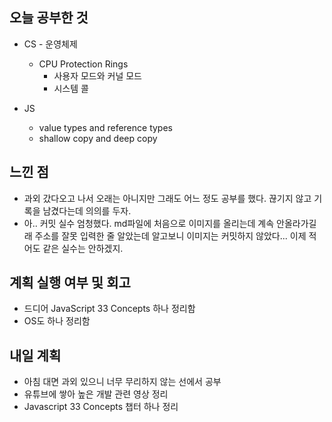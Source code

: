 ## 오늘 공부한 것

- CS - 운영체제

  - CPU Protection Rings
    - 사용자 모드와 커널 모드
    - 시스템 콜

- JS
  - value types and reference types
  - shallow copy and deep copy

## 느낀 점

- 과외 갔다오고 나서 오래는 아니지만 그래도 어느 정도 공부를 했다. 끊기지 않고 기록을 남겼다는데 의의를 두자.
- 아.. 커밋 실수 엄청했다. md파일에 처음으로 이미지를 올리는데 계속 안올라가길래 주소를 잘못 입력한 줄 알았는데 알고보니 이미지는 커밋하지 않았다... 이제 적어도 같은 실수는 안하겠지.

## 계획 실행 여부 및 회고

- 드디어 JavaScript 33 Concepts 하나 정리함
- OS도 하나 정리함

## 내일 계획

- 아침 대면 과외 있으니 너무 무리하지 않는 선에서 공부
- 유튜브에 쌓아 높은 개발 관련 영상 정리
- Javascript 33 Concepts 챕터 하나 정리
